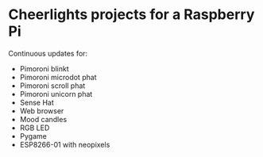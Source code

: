 # Cheerlights projects for a Raspberry Pi

Continuous updates for:

- Pimoroni blinkt
- Pimoroni microdot phat
- Pimoroni scroll phat
- Pimoroni unicorn phat
- Sense Hat
- Web browser
- Mood candles
- RGB LED
- Pygame
- ESP8266-01 with neopixels
